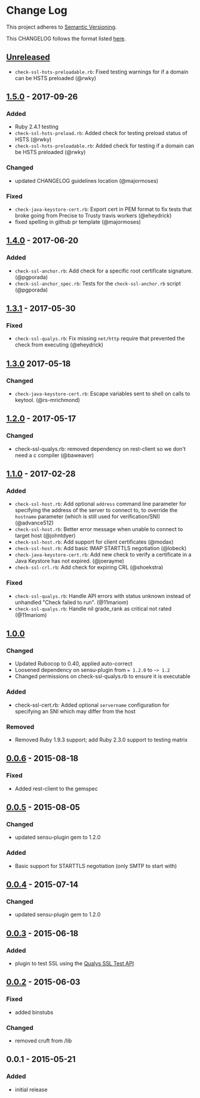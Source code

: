 # Change Log
This project adheres to [Semantic Versioning](http://semver.org/).

This CHANGELOG follows the format listed [here](https://github.com/sensu-plugins/community/blob/master/HOW_WE_CHANGELOG.md).

## [Unreleased]
- `check-ssl-hsts-preloadable.rb`: Fixed testing warnings for if a domain can be HSTS preloaded (@rwky)

## [1.5.0] - 2017-09-26
### Added
- Ruby 2.4.1 testing
- `check-ssl-hsts-preload.rb`: Added check for testing preload status of HSTS (@rwky)
- `check-ssl-hsts-preloadable.rb`: Added check for testing if a domain can be HSTS preloaded (@rwky)

### Changed
- updated CHANGELOG guidelines location (@majormoses)

### Fixed
- `check-java-keystore-cert.rb`: Export cert in PEM format to fix tests that broke going from Precise to Trusty travis workers (@eheydrick)
- fixed spelling in github pr template (@majormoses)

## [1.4.0] - 2017-06-20
### Added
- `check-ssl-anchor.rb`: Add check for a specific root certificate signature. (@pgporada)
- `check-ssl-anchor_spec.rb`: Tests for the `check-ssl-anchor.rb` script (@pgporada)

## [1.3.1] - 2017-05-30
### Fixed
- `check-ssl-qualys.rb`: Fix missing `net/http` require that prevented the check from executing (@eheydrick)

## [1.3.0] 2017-05-18
### Changed
- `check-java-keystore-cert.rb`: Escape variables sent to shell on calls to keytool. (@rs-mrichmond)

## [1.2.0] - 2017-05-17
### Changed
- check-ssl-qualys.rb: removed dependency on rest-client so we don't need a c compiler (@baweaver)

## [1.1.0] - 2017-02-28
### Added
- `check-ssl-host.rb`: Add optional `address` command line parameter for specifying the address of the server to
   connect to, to override the `hostname` parameter (which is still used for verification/SNI) (@advance512)
- `check-ssl-host.rb`: Better error message when unable to connect to target host (@johntdyer)
- `check-ssl-host.rb`: Add support for client certificates (@modax)
- `check-ssl-host.rb`: Add basic IMAP STARTTLS negotiation (@lobeck)
- `check-java-keystore-cert.rb`: Add new check to verify a certificate in a Java Keystore has not expired. (@joerayme)
- `check-ssl-crl.rb`: Add check for expiring CRL (@shoekstra)

### Fixed
- `check-ssl-qualys.rb`: Handle API errors with status unknown instead of unhandled "Check failed to run". (@11mariom)
- `check-ssl-qualys.rb`: Handle nil grade_rank as critical not rated (@11mariom)

## [1.0.0]
### Changed
- Updated Rubocop to 0.40, applied auto-correct
- Loosened dependency on sensu-plugin from `= 1.2.0` to `~> 1.2`
- Changed permissions on check-ssl-qualys.rb to ensure it is executable

### Added
- check-ssl-cert.rb: Added optional `servername` configuration for specifying an SNI which may differ from the host

### Removed
- Removed Ruby 1.9.3 support; add Ruby 2.3.0 support to testing matrix

## [0.0.6] - 2015-08-18
### Fixed
- Added rest-client to the gemspec

## [0.0.5] - 2015-08-05
### Changed
- updated sensu-plugin gem to 1.2.0

### Added
- Basic support for STARTTLS negotiation (only SMTP to start with)

## [0.0.4] - 2015-07-14
### Changed
- updated sensu-plugin gem to 1.2.0

## [0.0.3] - 2015-06-18
### Added
- plugin to test SSL using the [Qualys SSL Test API](https://www.ssllabs.com/ssltest/)

## [0.0.2] - 2015-06-03
### Fixed
- added binstubs

### Changed
- removed cruft from /lib

## 0.0.1 - 2015-05-21
### Added
- initial release

[Unreleased]: https://github.com/sensu-plugins/sensu-plugins-ssl/compare/1.5.0...HEAD
[1.5.0]: https://github.com/sensu-plugins/sensu-plugins-ssl/compare/1.4.0...1.5.0
[1.4.0]: https://github.com/sensu-plugins/sensu-plugins-ssl/compare/1.3.1...1.4.0
[1.3.1]: https://github.com/sensu-plugins/sensu-plugins-ssl/compare/1.3.0...1.3.1
[1.3.0]: https://github.com/sensu-plugins/sensu-plugins-ssl/compare/1.2.0...1.3.0
[1.2.0]: https://github.com/sensu-plugins/sensu-plugins-ssl/compare/1.1.0...1.2.0
[1.1.0]: https://github.com/sensu-plugins/sensu-plugins-ssl/compare/1.0.0...1.1.0
[1.0.0]: https://github.com/sensu-plugins/sensu-plugins-ssl/compare/0.0.6...1.0.0
[0.0.6]: https://github.com/sensu-plugins/sensu-plugins-ssl/compare/0.0.5...0.0.6
[0.0.5]: https://github.com/sensu-plugins/sensu-plugins-ssl/compare/0.0.4...0.0.5
[0.0.4]: https://github.com/sensu-plugins/sensu-plugins-ssl/compare/0.0.3...0.0.4
[0.0.3]: https://github.com/sensu-plugins/sensu-plugins-ssl/compare/0.0.2...0.0.3
[0.0.2]: https://github.com/sensu-plugins/sensu-plugins-ssl/compare/0.0.1...0.0.2
